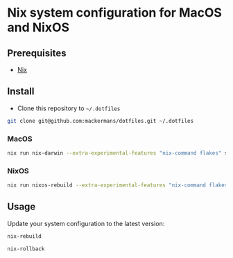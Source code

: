 # Nix system configuration for MacOS and NixOS

## Prerequisites

- [Nix](https://github.com/DeterminateSystems/nix-installer) 

## Install

- Clone this repository to `~/.dotfiles`

```sh
git clone git@github.com:mackermans/dotfiles.git ~/.dotfiles
```

### MacOS

```sh
nix run nix-darwin --extra-experimental-features "nix-command flakes" switch --flake ~/.dotfiles#nix-darwin
```

### NixOS

```sh
nix run nixos-rebuild --extra-experimental-features "nix-command flakes" switch --flake ~/.dotfiles#nixos
```

## Usage

Update your system configuration to the latest version:

```sh
nix-rebuild
``` 

```sh
nix-rollback
```
